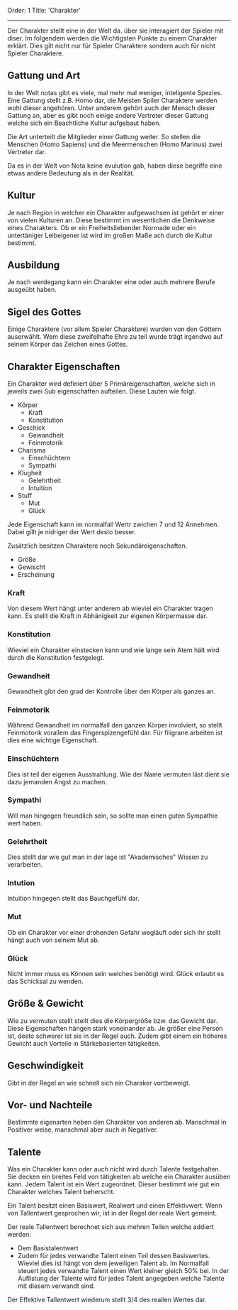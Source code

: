 Order: 1
Title: 'Charakter'

---
Der Charakter stellt eine in der Welt da. über sie interagiert der Spieler mit diser. Im folgendem werden die Wichtigsten Punkte zu einem Charakter erklärt. Dies gilt nicht nur für Spieler Charaktere sondern auch für nicht Spieler Charaktere.

## Gattung und Art

In der Welt notas gibt es viele, mal mehr mal weniger, inteligente Spezies. Eine Gattung stellt z.B. Homo dar, die Meisten Spiler Charaktere werden wohl dieser angehören. Unter anderem gehört auch der Mensch dieser Gattung an, aber es gibt noch einige andere Vertreter dieser Gattung welche sich ein Beachtliche Kultur aufgebaut haben.

Die Art unterteilt die Mitglieder einer Gattung weiter. So stellen die Menschen (Homo Sapiens) und die Meermenschen (Homo Marinus) zwei Vertreter dar.



<div class="hidden-information Information">

Da es in der Welt von Nota keine evulution gab, haben diese begriffe eine
etwas andere Bedeutung als in der Realität. 

</div>

## Kultur

Je nach Region in welcher ein Charakter aufgewachsen ist gehört er einer von vielen Kulturen an. Diese bestimmt im wesentlichen die Denkweise eines Charakters. Ob er ein Freiheitsliebender Normade oder ein untertäniger Leibeigener ist wird im großen Maße ach durch die Kultur bestimmt.

## Ausbildung

Je nach werdegang kann ein Charakter eine oder auch mehrere Berufe ausgeübt haben.

## Sigel des Gottes

Einige Charaktere (vor allem Spieler Charaktere) wurden von den Göttern auserwählt. Wem diese zweifelhafte Ehre zu teil wurde trägt irgendwo auf seinem Körper das Zeichen eines Gottes.

## Charakter Eigenschaften

Ein Charakter wird definiert über 5 Primäreigenschaften, welche sich in jeweils zwei Sub eigenschaften aufteilen. Diese Lauten wie folgt.

 + Körper
   - Kraft
   - Konstitution
 + Geschick
   - Gewandheit
   - Feinmotorik
 + Charisma
   - Einschüchtern
   - Sympathi
 + Klugheit
   - Gelehrtheit
   - Intuition
 + Stuff
   - Mut
   - Glück   

Jede Eigenschaft kann im normalfall Wertr zwichen 7 und 12 Annehmen.
Dabei gillt je nidriger der Wert desto besser.

Zusätzlich besitzen Charaktere noch Sekundäreigenschaften.
 + Größe
 + Gewischt 
 + Erscheinung

### Kraft
Von diesem Wert hängt unter anderem ab wieviel ein Charakter tragen kann. Es stellt die Kraft in Abhänigkeit zur eigenen Körpermasse dar.

### Konstitution
Wieviel ein Charakter einstecken kann und wie lange sein Atem hält wird durch die Konstitution festgelegt.

### Gewandheit
Gewandheit gibt den grad der Kontrolle über den Körper als ganzes an.

### Feinmotorik
Während Gewandheit im normalfall den ganzen Körper involviert, so stellt Feinmotorik vorallem das Fingerspizengefühl dar. Für filigrane arbeiten ist dies eine wichtige Eigenschaft.

### Einschüchtern
Dies ist teil der eigenen Ausstrahlung. Wie der Name vermuten läst dient sie dazu jemanden Angst zu machen.

### Sympathi
Will man hingegen freundlich sein, so sollte man einen guten Sympathie wert haben.

### Gelehrtheit
Dies stellt dar wie gut man in der lage ist "Akademisches" Wissen zu verarbeiten.

### Intution
Intuition hingegen stellt das Bauchgefühl dar. 

### Mut
Ob ein Charakter vor einer drohenden Gefahr wegläuft oder sich ihr stellt hängt auch von seinem Mut ab.

### Glück
Nicht immer muss es Können sein welches benötigt wird. Glück erlaubt es das Schicksal zu wenden. 

## Größe & Gewicht
Wie zu vermuten stellt stellt dies die Körpergröße bzw. das Gewicht dar. Diese Eigenschaften hängen stark voneinander ab. Je größer eine Person ist, desto schwerer ist sie in der Regel auch. Zudem gibt einem ein höheres Gewicht auch Vorteile in Stärkebasierten tätigkeiten.

## Geschwindigkeit
Gibt in der Regel an wie schnell sich ein Charaker vortbeweigt.


## Vor- und Nachteile
Bestimmte eigenarten heben den Charakter von anderen ab. Manschmal in Positiver weise, manschmal aber auch in Negativer.

## Talente

Was ein Charakter kann oder auch nicht wird durch Talente festgehalten. Sie decken ein breites Feld von tätigkeiten ab welche ein Charakter ausüben kann. Jedem Talent ist ein Wert zugeordnet. Dieser bestimmt wie gut ein Charakter welches Talent beherscht.

Ein Talent besitzt einen Basiswert, Realwert und einen Effektivwert. Wenn von Tallentwert gesprochen wir, ist in der Regel der reale Wert gemeint.

Der reale Tallentwert berechnet sich aus mehren Teilen welche addiert werden:
 + Dem Basistalentwert
 + Zudem für jedes verwandte Talent einen Teil dessen Basiswertes. Wieviel dies ist hängt von dem jeweiligen Talent ab. Im Normalfall steuert jedes verwandte Talent einen Wert kleiner gleich 50% bei. In der Auflistung der Talente wird für jedes Talent angegeben welche Talente mit diesem verwandt sind.
 
 Der Effektive Tallentwert wiederum stellt 3/4 des reallen Wertes dar.
 
 